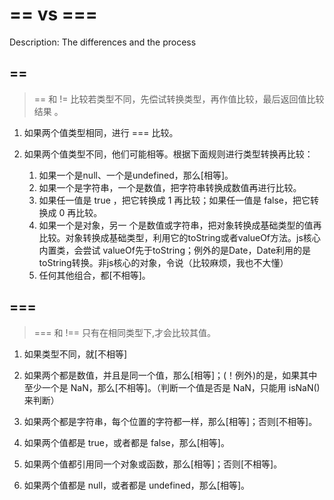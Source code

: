 # == vs ===

Description: The differences and the process

## ==

> == 和 != 比较若类型不同，先偿试转换类型，再作值比较，最后返回值比较结果 。
1. 如果两个值类型相同，进行 === 比较。

2. 如果两个值类型不同，他们可能相等。根据下面规则进行类型转换再比较：
   1.  如果一个是null、一个是undefined，那么[相等]。
   2.  如果一个是字符串，一个是数值，把字符串转换成数值再进行比较。
   3.  如果任一值是 true ，把它转换成 1 再比较；如果任一值是 false，把它转换成 0 再比较。
   4.  如果一个是对象，另一 个是数值或字符串，把对象转换成基础类型的值再比较。对象转换成基础类型，利用它的toString或者valueOf方法。js核心内置类，会尝试 valueOf先于toString；例外的是Date，Date利用的是toString转换。非js核心的对象，令说（比较麻烦，我也不大懂）
   5.  任何其他组合，都[不相等]。
   
## ===

> === 和 !== 只有在相同类型下,才会比较其值。

1. 如果类型不同，就[不相等]

2. 如果两个都是数值，并且是同一个值，那么[相等]；(！例外)的是，如果其中至少一个是 NaN，那么[不相等]。（判断一个值是否是 NaN，只能用 isNaN()来判断）

3. 如果两个都是字符串，每个位置的字符都一样，那么[相等]；否则[不相等]。

4. 如果两个值都是 true，或者都是 false，那么[相等]。

5. 如果两个值都引用同一个对象或函数，那么[相等]；否则[不相等]。

6. 如果两个值都是 null，或者都是 undefined，那么[相等]。
